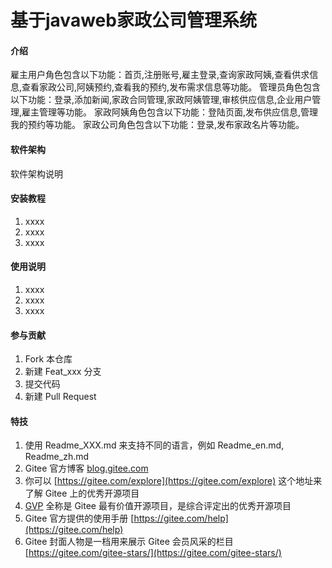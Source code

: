 # 基于javaweb家政公司管理系统

#### 介绍
雇主用户角色包含以下功能：首页,注册账号,雇主登录,查询家政阿姨,查看供求信息,查看家政公司,阿姨预约,查看我的预约,发布需求信息等功能。
管理员角色包含以下功能：登录,添加新闻,家政合同管理,家政阿姨管理,审核供应信息,企业用户管理,雇主管理等功能。
家政阿姨角色包含以下功能：登陆页面,发布供应信息,管理我的预约等功能。
家政公司角色包含以下功能：登录,发布家政名片等功能。

#### 软件架构
软件架构说明


#### 安装教程

1.  xxxx
2.  xxxx
3.  xxxx

#### 使用说明

1.  xxxx
2.  xxxx
3.  xxxx

#### 参与贡献

1.  Fork 本仓库
2.  新建 Feat_xxx 分支
3.  提交代码
4.  新建 Pull Request


#### 特技

1.  使用 Readme\_XXX.md 来支持不同的语言，例如 Readme\_en.md, Readme\_zh.md
2.  Gitee 官方博客 [blog.gitee.com](https://blog.gitee.com)
3.  你可以 [https://gitee.com/explore](https://gitee.com/explore) 这个地址来了解 Gitee 上的优秀开源项目
4.  [GVP](https://gitee.com/gvp) 全称是 Gitee 最有价值开源项目，是综合评定出的优秀开源项目
5.  Gitee 官方提供的使用手册 [https://gitee.com/help](https://gitee.com/help)
6.  Gitee 封面人物是一档用来展示 Gitee 会员风采的栏目 [https://gitee.com/gitee-stars/](https://gitee.com/gitee-stars/)
